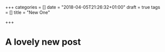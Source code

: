 +++
categories = []
date = "2018-04-05T21:26:32+01:00"
draft = true
tags = []
title = "New One"

+++
# A lovely new post
